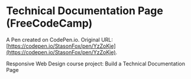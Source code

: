# Technical Documentation Page (FreeCodeCamp)

A Pen created on CodePen.io. Original URL: [https://codepen.io/StasonFox/pen/YzZoKje](https://codepen.io/StasonFox/pen/YzZoKje).

Responsive Web Design course project: Build a Technical Documentation Page
